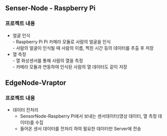 ## Senser-Node - Raspberry Pi
### 프로젝트 내용
- 얼굴 인식<br>
      - Raspberry Pi Pi 카메라 모듈로 사람의 얼굴을 인식<br>
      - 사람의 얼굴이 인식될 때 사람의 이름, 찍힌 시간 등의 데이터를 추출 후 저장
- 열 측정<br>
      - 열 화상센서를 통해 사람의 열을 측정<br>
      - 카메라 모듈과 연동하여 인식된 사람의 열 데이터도 같이 저장

## EdgeNode-Vraptor
### 프로젝트 내용
- 데이터 전처리<br>
   - SensorNode-Raspberry Pi에서 보내는 센서데이터(영상 데이터, 열 측정 데이터)를 수집
   - 들어온 센서 데이터를 전처리 하여 필요한 데이터만 Server에 전송
